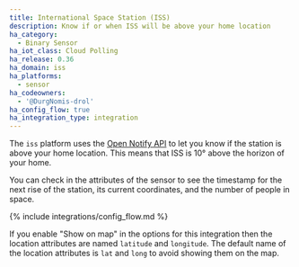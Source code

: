 ```yaml
---
title: International Space Station (ISS)
description: Know if or when ISS will be above your home location
ha_category:
  - Binary Sensor
ha_iot_class: Cloud Polling
ha_release: 0.36
ha_domain: iss
ha_platforms:
  - sensor
ha_codeowners:
  - '@DurgNomis-drol'
ha_config_flow: true
ha_integration_type: integration
---
```


The `iss` platform uses the
[Open Notify API](http://open-notify.org/Open-Notify-API/ISS-Location-Now/)
to let you know if the station is above your home location.
This means that ISS is 10° above the horizon of your home.

You can check in the attributes of the sensor to see the timestamp for the next
rise of the station, its current coordinates, and the number of people in space.

{% include integrations/config_flow.md %}

<div class='note warning'>

If you enable "Show on map" in the options for this integration then the location attributes 
are named `latitude` and `longitude`. The default name of the location attributes is
`lat` and `long` to avoid showing them on the map.

</div>
